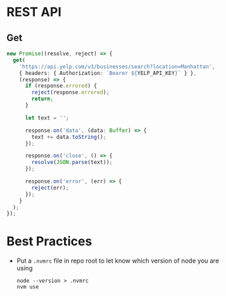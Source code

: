 # REST API

## Get

```ts
new Promise((resolve, reject) => {
  get(
    'https://api.yelp.com/v3/businesses/search?location=Manhattan',
    { headers: { Authorization: `Bearer ${YELP_API_KEY}` } },
    (response) => {
      if (response.errored) {
        reject(response.errored);
        return;
      }

      let text = '';

      response.on('data', (data: Buffer) => {
        text += data.toString();
      });

      response.on('close', () => {
        resolve(JSON.parse(text));
      });

      response.on('error', (err) => {
        reject(err);
      });
    }
  );
});
```

# Best Practices

- Put a `.nvmrc` file in repo root to let know which version of node you are
  using
  ```
  node --version > .nvmrc
  nvm use
  ```
